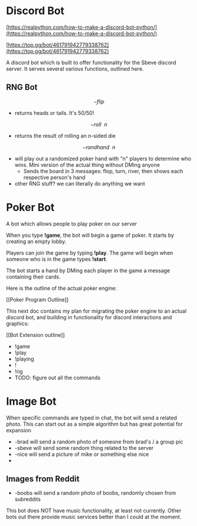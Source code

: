 # Discord Bot

[https://realpython.com/how-to-make-a-discord-bot-python/](https://realpython.com/how-to-make-a-discord-bot-python/)

[https://top.gg/bot/461791942779338762](https://top.gg/bot/461791942779338762)

A discord bot which is built to offer functionality for the Sbeve discord server. It serves several various functions, outlined here.

## RNG Bot

$$-flip$$

- returns heads or tails. It's 50/50!

$$-roll\ \ n$$

- returns the result of rolling an n-sided die

$$-randhand \ \ n$$

- will play out a randomized poker hand with "n" players to determine who wins. Mini version of the actual thing without DMing anyone
    - Sends the board in 3 messages: flop, turn, river, then shows each respective person's hand
- other RNG stuff? we can literally do anything we want

# Poker Bot

A bot which allows people to play poker on our server

When you type **!game**, the bot will begin a game of poker. It starts by creating an empty lobby.

Players can join the game by typing **!play**. The game will begin when someone who is in the game types **!start**.

The bot starts a hand by DMing each player in the game a message containing their cards.

Here is the outline of the actual poker engine:

[[Poker Program Outline]]

This next doc contains my plan for migrating the poker engine to an actual discord bot, and building in functionality for discord interactions and graphics:

[[Bot Extension outline]]

- !game
- !play
- !playing
- !
- !rig
- TODO: figure out all the commands

# Image Bot

When specific commands are typed in chat, the bot will send a related photo. This can start out as a simple algorithm but has great potential for expansion

- -brad will send a random photo of someone from brad's / a group pic
- -sbeve will send some random thing related to the server
- -nice will send a picture of mike or something else nice
- 

## Images from Reddit

- -boobs will send a random photo of boobs, randomly chosen from subreddits

This bot does NOT have music functionality, at least not currently. Other bots out there provide music services better than I could at the moment.